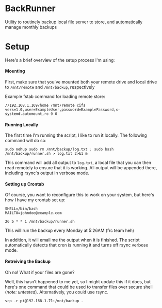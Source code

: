 # BackRunner
 Utility to routinely backup local file server to store, and automatically manage monthly backups

# Setup
Here's a brief overview of the setup process I'm using:

#### Mounting
First, make sure that you've mounted both your remote drive and local drive to `/mnt/remote` and `/mnt/backup`, respectively

Example fstab command for loading remote store:

`//192.168.1.169/home /mnt/remote cifs vers=1.0,user=ExampleUser,password=ExamplePassword,x-systemd.automount,ro 0 0`

#### Running Locally
The first time I'm running the script, I like to run it locally. The following command will do so:

`sudo nohup sudo rm /mnt/backup/log.txt ; sudo bash /mnt/backup/runner.sh > log.txt 2>&1 &`

This command will add all output to `log.txt`, a local file that you can then read remotely to ensure that it is working. All output will be appended there, including rsync's output in verbose mode.

#### Setting up Crontab

Of course, you want to reconfigure this to work on your system, but here's how I have my crontab set up:
```
SHELL=/bin/bash
MAILTO=johndoe@example.com

26 5 * * 1 /mnt/backup/runner.sh
```

This will run the backup every Monday at 5:26AM (frc team heh)

In addition, it will email me the output when it is finished. The script automatically detects that cron is running it and turns off rsync verbose mode.

#### Retreiving the Backup

Oh no! What if your files are gone?

Well, this hasn't happened to me yet, so I might update this if it does, but here's one command that could be used to transfer files over secure shell (*note: untested*). Alternatively, you could use rsync.

`scp -r pi@192.168.1.71:/mnt/backup .`
